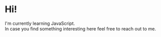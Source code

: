 # Hi!

I'm currently learning JavaScript.  
In case you find something interesting here feel free to reach out to me.
